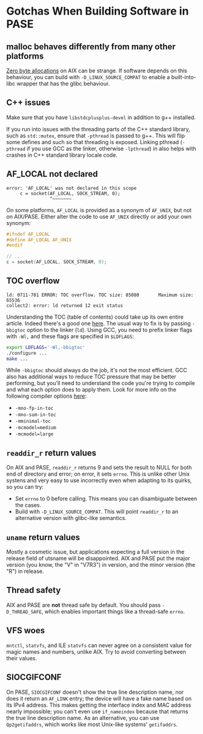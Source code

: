 # Gotchas When Building Software in PASE

## malloc behaves differently from many other platforms

[Zero byte allocations](https://whatilearned2day.wordpress.com/2006/07/13/zero-sized-allocation-using-malloc-on-aix/) on AIX can be strange. If software depends on this behaviour, you can build with `-D_LINUX_SOURCE_COMPAT` to enable a built-into-libc wrapper that has the glibc behaviour.

## C++ issues

Make sure that you have `libstdcplusplus-devel` in addition to g++ installed.

If you run into issues with the threading parts of the C++ standard library, such as `std::mutex`, ensure that `-pthread` is passed to g++. This will flip some defines and such so that threading is exposed. Linking pthread (`-pthread` if you use GCC as the linker, otherwise `-lpthread`) in also helps with crashes in C++ standard library locale code.

## AF_LOCAL not declared

```text
error: 'AF_LOCAL' was not declared in this scope
     c = socket(AF_LOCAL, SOCK_STREAM, 0);
                ^~~~~~~~
```

On some platforms, `AF_LOCAL` is provided as a synonym of `AF_UNIX`, but not on AIX/PASE. Either alter the code to use `AF_UNIX` directly or add your own synonym:

```C
#ifndef AF_LOCAL
#define AF_LOCAL AF_UNIX
#endif

// ...
c = socket(AF_LOCAL, SOCK_STREAM, 0);
```

## TOC overflow

```text
ld: 0711-781 ERROR: TOC overflow. TOC size: 85080       Maximum size: 65536
collect2: error: ld returned 12 exit status
```

Understanding the TOC (table of contents) could take up its own entire article. Indeed there's a good one [here](https://www.ibm.com/developerworks/rational/library/overview-toc-aix/index.html). The usual way to fix is by passing `-bbigtoc` option to the linker (`ld`). Using GCC, you need to prefix linker flags with `-Wl,` and these flags are specified in `$LDFLAGS`:

```bash
export LDFLAGS='-Wl,-bbigtoc'
./configure ...
make ...
```

While `-bbigtoc` should always do the job, it's not the most efficient. GCC also has additional ways to reduce TOC pressure that may be better performing, but you'll need to understand the code you're trying to compile and what each option does to apply them. Look for more info on the following compiler options [here](https://gcc.gnu.org/onlinedocs/gcc/RS_002f6000-and-PowerPC-Options.html#RS_002f6000-and-PowerPC-Options):

- `-mno-fp-in-toc`
- `-mno-sum-in-toc`
- `-mminimal-toc`
- `-mcmodel=medium`
- `-mcmodel=large`

## `readdir_r` return values

On AIX and PASE, `readdir_r` returns 9 and sets the result to NULL for both end of directory and error; on error, it sets `errno`.
This is unlike other Unix systens and very easy to use incorrectly even when adapting to its quirks, so you can try:

- Set `errno` to 0 before calling. This means you can disambiguate between the cases.
- Build with `-D_LINUX_SOURCE_COMPAT`. This will point `readdir_r` to an alternative version with glibc-like semantics.

## `uname` return values

Mostly a cosmetic issue, but applications expecting a full version in the release field of utsname will be disappointed.
AIX and PASE put the major version (you know, the "V" in "V7R3") in version, and the minor version (the "R") in release.

## Thread safety

AIX and PASE are **not** thread safe by default. You should pass `-D_THREAD_SAFE`, which enables important things like a thread-safe `errno`.

## VFS woes

`mntctl`, `statvfs`, and ILE `statvfs` can never agree on a consistent value for magic names and numbers, unlike AIX.
Try to avoid converting between their values.

## SIOCGIFCONF

On PASE, `SIOCGIFCONF` doesn't show the true line description name, nor does it return an `AF_LINK` entry; the device will have a fake name based on its IPv4 address.
This makes getting the interface index and MAC address nearly impossible; you can't even use `if_nameindex` because that returns the true line description name.
As an alternative, you can use `Qp2getifaddrs`, which works like most Unix-like systems' `getifaddrs`.